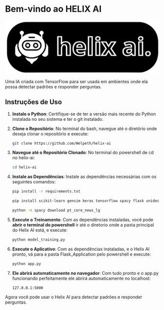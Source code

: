 # Bem-vindo ao HELIX AI

![Helix AI](Flask_Application/static/images/image1.png)

Uma IA criada com TensorFlow para ser usada em ambientes onde ela possa detectar padrões e responder perguntas.

## Instruções de Uso

1. **Instale o Python**: Certifique-se de ter a versão mais recente do Python instalada no seu sistema e ter o git instalado.

2. **Clone o Repositório**: No terminal do bash, navegue até o diretório onde deseja clonar o repositório e execute:

    ```bash
    git clone https://github.com/Welpeth/helix-ai
    ```

2. **Navegue até o Repositório Clonado**: No terminal do powershell de cd no helix-ai:

    ```bash
    cd helix-ai
    ```

3. **Instale as Dependências**: Instale as dependências necessárias com os seguintes comandos:

    ```bash
    pip install -r requirements.txt
    ```
    ```bash
    pip install scikit-learn gensim keras tensorflow spacy flask unidecode nltk
    ```
    ```bash
    python -m spacy download pt_core_news_lg
    ```

4. **Execute o Treinamento**: Com as dependências instaladas, você pode **abrir o terminal do powershell** ir até o diretorio onde a pasta principal do Helix AI está, e execute:

    ```bash
    python model_training.py
    ```

5. **Execute o Aplicativo**: Com as dependências instaladas, e o Helix AI pronto, vá para a pasta Flask_Application pelo powershell e execute:

    ```bash
    python app.py
    ```

6. **Ele abrirá automaticamente no navegador**: Com tudo pronto e o app.py funcionando perfeitamente ele abrirá automaticamente no localhost:

    ```
    127.0.0.1:5000
    ```

Agora você pode usar o Helix AI para detectar padrões e responder perguntas.
